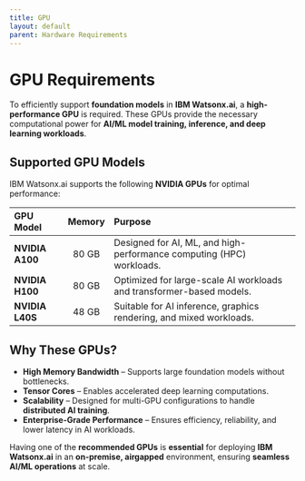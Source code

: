 ```yaml
---
title: GPU
layout: default
parent: Hardware Requirements
---
```


# GPU Requirements  

To efficiently support **foundation models** in **IBM Watsonx.ai**, a **high-performance GPU** is required. These GPUs provide the necessary computational power for **AI/ML model training, inference, and deep learning workloads**.  

## **Supported GPU Models**  

IBM Watsonx.ai supports the following **NVIDIA GPUs** for optimal performance:  

| GPU Model | Memory | Purpose |
|:----------|:------:|:--------|
| **NVIDIA A100** | 80 GB | Designed for AI, ML, and high-performance computing (HPC) workloads. |
| **NVIDIA H100** | 80 GB | Optimized for large-scale AI workloads and transformer-based models. |
| **NVIDIA L40S** | 48 GB | Suitable for AI inference, graphics rendering, and mixed workloads. |

## **Why These GPUs?**  

- **High Memory Bandwidth** – Supports large foundation models without bottlenecks.  
- **Tensor Cores** – Enables accelerated deep learning computations.  
- **Scalability** – Designed for multi-GPU configurations to handle **distributed AI training**.  
- **Enterprise-Grade Performance** – Ensures efficiency, reliability, and lower latency in AI workloads.  

Having one of the **recommended GPUs** is **essential** for deploying **IBM Watsonx.ai** in an **on-premise, airgapped** environment, ensuring **seamless AI/ML operations** at scale. 
